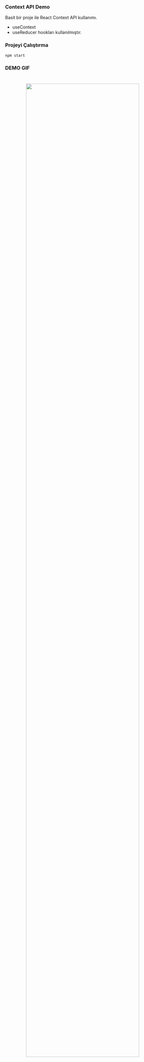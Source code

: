 ### Context API Demo

Basit bir proje ile React Context API kullanımı.
* useContext
* useReducer
hookları kullanılmıştır.

### Projeyi Çalıştırma

 `npm start`

### DEMO GIF


<p align="center" style="padding:25px">
   <img src="demo.gif" width="90%" />
 
</p>




